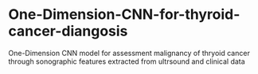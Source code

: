 # One-Dimension-CNN-for-thyroid-cancer-diangosis
One-Dimension CNN model for assessment malignancy of thryoid cancer through sonographic features extracted from ultrsound and clinical data
